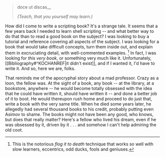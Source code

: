 > doce ut discas__
> 
> <cite>(Teach, that you yourself may learn.)</cite>

How did I come to write a scripting book? It's a strange tale. It seems that a few years back I needed to learn shell scripting -- and what better way to do that than to read a good book on the subject? I was looking to buy a tutorial and reference covering all aspects of the subject. I was looking for a book that would take difficult concepts, turn them inside out, and explain them in excruciating detail, with well-commented examples. [^1] In fact, I was looking for _this very book_, or something very much like it. Unfortunately, [[Bibliography#^KOCHANREF|it didn't exist]], and if I wanted it, I'd have to write it. And so, here we are, folks.

That reminds me of the apocryphal story about a mad professor. Crazy as a loon, the fellow was. At the sight of a book, any book -- at the library, at a bookstore, anywhere -- he would become totally obsessed with the idea that he could have written it, should have written it -- and done a better job of it to boot. He would thereupon rush home and proceed to do just that, write a book with the very same title. When he died some years later, he allegedly had several thousand books to his credit, probably putting even Asimov to shame. The books might not have been any good, who knows, but does that really matter? Here's a fellow who lived his dream, even if he was obsessed by it, driven by it . . . and somehow I can't help admiring the old coot.

[^1]: This is the notorious _flog it to death_ technique that works so well with slow learners, eccentrics, odd ducks, fools and geniuses.
